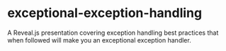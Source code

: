 # exceptional-exception-handling
A Reveal.js presentation covering exception handling best practices that when followed will make you an exceptional exception handler.
